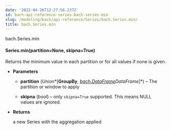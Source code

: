 ```yaml
---
date: '2022-04-26T12:27:56.237Z'
id: bach-api-reference-series-bach-series-min
slug: /modeling/bach/api-reference/Series/bach.Series.min/
title: bach.Series.min
---
```


bach.Series.min


#### Series.min(partition=None, skipna=True)
Returns the minimum value in each partition or for all values if none is given.


* **Parameters**

    
    * **partition** (*Union**[**GroupBy**, *[bach.DataFrame](#bach.DataFrame)*DataFrame**]*) – The partition or window to apply


    * **skipna** (*bool*) – only `skipna=True` supported. This means NULL values are ignored.



* **Returns**

    a new Series with the aggregation applied


<!-- !! processed by numpydoc !! -->
